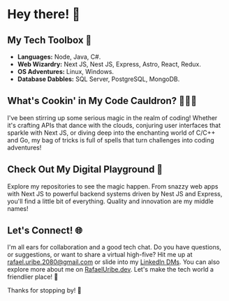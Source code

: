 # Hey there! 👋

## My Tech Toolbox 🧰
- **Languages:** Node, Java, C#.
- **Web Wizardry:** Next JS, Nest JS, Express, Astro, React, Redux.
- **OS Adventures:** Linux, Windows.
- **Database Dabbles:** SQL Server, PostgreSQL, MongoDB.

## What's Cookin' in My Code Cauldron? 🧙‍♂️✨

I've been stirring up some serious magic in the realm of coding! Whether it's crafting APIs that dance with the clouds, conjuring user interfaces that sparkle with Next JS, or diving deep into the enchanting world of C/C++ and Go, my bag of tricks is full of spells that turn challenges into coding adventures!

## Check Out My Digital Playground 🚀

Explore my repositories to see the magic happen. From snazzy web apps with Next JS to powerful backend systems driven by Nest JS and Express, you'll find a little bit of everything. Quality and innovation are my middle names!

## Let's Connect! 🌐

I'm all ears for collaboration and a good tech chat. Do you have questions, or suggestions, or want to share a virtual high-five? Hit me up at [rafael.uribe.2080@gmail.com](mailto:rafael.uribe.2080@gmail.com) or slide into my [LinkedIn DMs](https://www.linkedin.com/in/rafaeluribesalcedo). You can also explore more about me on [RafaelUribe.dev](https://www.rafaeluribe.dev). Let's make the tech world a friendlier place! 🚀

Thanks for stopping by! 🎉
